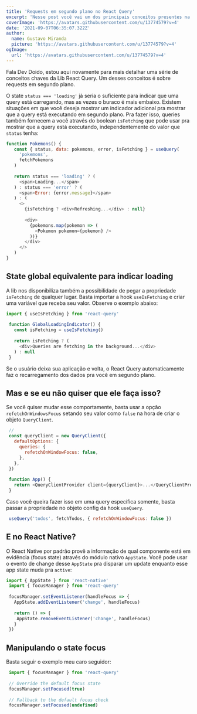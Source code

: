 ```yaml
---
title: 'Requests em segundo plano no React Query'
excerpt: 'Nesse post você vai um dos principais conceitos presentes na lib React Query.'
coverImage: 'https://avatars.githubusercontent.com/u/13774579?v=4'
date: '2021-09-07T06:35:07.322Z'
author:
  name: Gustavo Miranda
  picture: 'https://avatars.githubusercontent.com/u/13774579?v=4'
ogImage:
  url: 'https://avatars.githubusercontent.com/u/13774579?v=4'
---
```


Fala Dev Doido, estou aqui novamente para mais detalhar uma série de conceitos chaves da Lib React Query. Um desses conceitos é sobre requests em segundo plano.

O state `status === 'loading'` já seria o suficiente para indicar que uma query está carregando, mas as vezes o buraco é mais embaixo. Existem situações em que você deseja mostrar um indicador adicional pra mostrar que a query está executando em segundo plano. Pra fazer isso, queries também fornecem a você através do boolean ``isFetching`` que pode usar pra mostrar que a query está executando, independentemente do valor que ``status`` tenha:

```javascript
function Pokemons() {
   const { status, data: pokemons, error, isFetching } = useQuery(
     'pokemons',
     fetchPokemons
   )
 
   return status === 'loading' ? (
     <span>Loading...</span>
   ) : status === 'error' ? (
     <span>Error: {error.message}</span>
   ) : (
     <>
       {isFetching ? <div>Refreshing...</div> : null}
 
       <div>
         {pokemons.map(pokemon => (
           <Pokemon pokemon={pokemon} />
         ))}
       </div>
     </>
   )
}
```
## State global equivalente para indicar loading

A lib nos disponibiliza também a possibilidade de pegar a propriedade ``isFetching`` de qualquer lugar. Basta importar a hook ``useIsFetching`` e criar uma variável que receba seu valor. Observe o exemplo abaixo:

```javascript
import { useIsFetching } from 'react-query'
 
 function GlobalLoadingIndicator() {
   const isFetching = useIsFetching()
 
   return isFetching ? (
     <div>Queries are fetching in the background...</div>
   ) : null
 }
```
Se o usuário deixa sua aplicação e volta, o React Query automaticamente faz o recarregamento dos dados pra você em segundo plano.
## Mas e se eu não quiser que ele faça isso?

Se você quiser mudar esse comportamente, basta usar a opção ``refetchOnWindowsFocus`` setando seu valor como ``false`` na hora de criar o objeto ``QueryClient``.


```javascript
 //
 const queryClient = new QueryClient({
   defaultOptions: {
     queries: {
       refetchOnWindowFocus: false,
     },
   },
 })
 
 function App() {
   return <QueryClientProvider client={queryClient}>...</QueryClientProvider>
 }
```

Caso você queira fazer isso em uma query específica somente, basta passar a propriedade no objeto config da hook ``useQuery``.
```javascript
 useQuery('todos', fetchTodos, { refetchOnWindowFocus: false })
```

## E no React Native?
O React Native por padrão provê a informação de qual componente está em evidência (focus state) através do módulo nativo ``AppState``. Você pode usar o evento de change desse ``AppState`` pra disparar um update enquanto esse app state muda pra ``active``:

```javascript
import { AppState } from 'react-native'
 import { focusManager } from 'react-query'
 
 focusManager.setEventListener(handleFocus => {
   AppState.addEventListener('change', handleFocus)
 
   return () => {
    AppState.removeEventListener('change', handleFocus)
   }
 })
```
## Manipulando o state focus

Basta seguir o exemplo meu caro seguidor:

```javascript
 import { focusManager } from 'react-query'
 
 // Override the default focus state
 focusManager.setFocused(true)
 
 // Fallback to the default focus check
 focusManager.setFocused(undefined)
```

